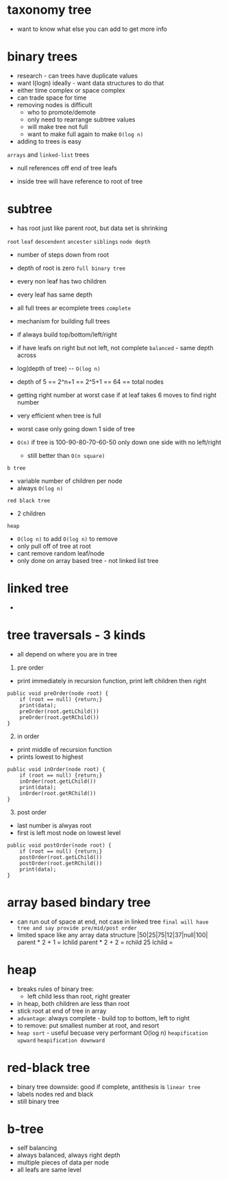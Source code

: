 # taxonomy tree
- want to know what else you can add to get more info

# binary trees
- research - can trees have duplicate values
- want l(logn) ideally - want data structures to do that
- either time complex or space complex
- can trade space for time
- removing nodes is difficult
    - who to promote/demote
    - only need to rearrange subtree values
    - will make tree not full
    - want to make full again to make `O(log n)`
- adding to trees is easy

`arrays` and `linked-list` trees

- null references off end of tree leafs

- inside tree will have reference to root of tree

# subtree
- has root just like parent root, but data set is shrinking

`root`
`leaf`
`descendent`
`ancester`
`siblings`
`node depth` 
- number of steps down from root
- depth of root is zero
`full binary tree`
- every non leaf has two children
- every leaf has same depth
- all full trees ar ecomplete trees
`complete`
- mechanism for building full trees
- if always build top/bottom/left/right
- if have leafs on right but not left, not complete
`balanced` - same depth across

- log(depth of tree) -- `O(log n)`
- depth of 5 == 2^n+1 == 2^5+1 == 64 == total nodes
- getting right number at worst case if at leaf takes 6 moves to find right number
- very efficient when tree is full
- worst case only going down 1 side of tree
- `O(n)` if tree is 100-90-80-70-60-50 only down one side with no left/right 
    - still better than `O(n square)`

`b tree`
- variable number of children per node
- always `O(log n)`

`red black tree`
- 2 children

`heap`
- `O(log n)` to add `O(log n)` to remove
- only pull off of tree at root
- cant remove random leaf/node
- only done on array based tree - not linked list tree

# linked tree
- 

# tree traversals - 3 kinds
- all depend on where you are in tree
1. pre order
- print immediately in recursion function, print left children then right
```
public void preOrder(node root) {
    if (root == null) {return;}
    print(data);
    preOrder(root.getLChild())
    preOrder(root.getRChild())
}
```
2. in order
- print middle of recursion function
- prints lowest to highest
```
public void inOrder(node root) {
    if (root == null) {return;}
    inOrder(root.getLChild())
    print(data);
    inOrder(root.getRChild())
}
```
3. post order
- last number is alwyas root
- first is left most node on lowest level
```
public void postOrder(node root) {
    if (root == null) {return;}
    postOrder(root.getLChild())
    postOrder(root.getRChild())
    print(data);
}
```
# array based bindary tree
- can run out of space at end, not case in linked tree
`final will have tree and say provide pre/mid/post order`
- limited space like any array data structure
|50|25|75|12|37|null|100|
parent * 2 + 1 = lchild
parent * 2 + 2 = rchild
25 lchild = 

# heap
- breaks rules of binary tree:
    - left child less than root, right greater
- in heap, both children are less than root
- stick root at end of tree in array
- `advantage`: always complete - build top to bottom, left to right
- to remove: put smallest number at root, and resort
- `heap sort` - useful becuase very performant O(log n)
`heapification upward`
`heapification downward`

# red-black tree
- binary tree downside: good if complete, antithesis is `linear tree`
- labels nodes red and black
- still binary tree

# b-tree
- self balancing
- always balanced, always right depth
- multiple pieces of data per node
- all leafs are same level
